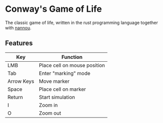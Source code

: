 # Conway's Game of Life

The classic game of life, written in the rust programming language together with [nannou](https://github.com/nannou-org/nannou).

## Features

| Key | Function |
| --- | --- |
| LMB | Place cell on mouse position |
| Tab | Enter "marking" mode |
| Arrow Keys | Move marker |
| Space | Place cell on marker |
| Return | Start simulation |
| I | Zoom in |
| O | Zoom out |

